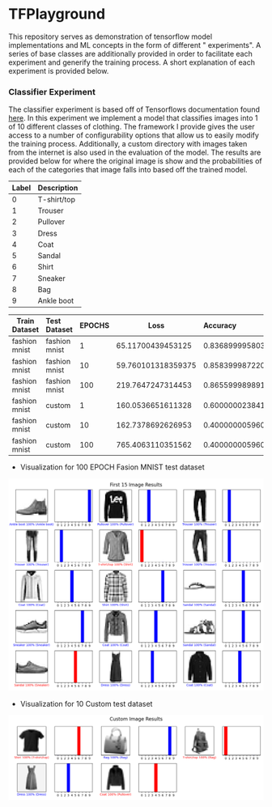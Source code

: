 # TFPlayground

This repository serves as demonstration of tensorflow model implementations and ML concepts in the form of different "
experiments". A series of base classes are additionally provided in order to facilitate each experiment and generify the
training process. A short explanation of each experiment is provided below.

### Classifier Experiment

The classifier experiment is based off of Tensorflows documentation
found [here](https://www.tensorflow.org/tutorials/keras/classification). In this experiment we implement a model that
classifies images into 1 of 10 different classes of clothing. The framework I provide gives the user access to a number
of configurability options that allow us to easily modify the training process. Additionally, a custom directory with
images taken from the internet is also used in the evaluation of the model. The results are provided below for where the
original image is show and the probabilities of each of the categories that image falls into
based off the trained model.

| Label | Description |
|:------|:------------|
| 0     | T-shirt/top |
| 1     | Trouser     | 
| 2     | Pullover    | 
| 3     | Dress       | 
| 4     | Coat        | 
| 5     | Sandal      | 
| 6     | Shirt       | 
| 7     | Sneaker     | 
| 8     | Bag         | 
| 9     | Ankle boot  |



| Train Dataset | Test Dataset  | EPOCHS | Loss               | Accuracy           |
|---------------|:--------------|:-------|--------------------|:-------------------|
| fashion mnist | fashion mnist | 1      | 65.11700439453125  | 0.836899995803833  |
| fashion mnist | fashion mnist | 10     | 59.760101318359375 | 0.8583999872207642 |
| fashion mnist | fashion mnist | 100    | 219.7647247314453  | 0.8655999898910522 |
| fashion mnist | custom        | 1      | 160.0536651611328  | 0.6000000238418579 |
| fashion mnist | custom        | 10     | 162.7378692626953  | 0.4000000059604645 |
| fashion mnist | custom        | 100    | 765.4063110351562  | 0.4000000059604645 |

 - Visualization for 100 EPOCH Fasion MNIST test dataset

![](generated_plots/100EPOCHS%20First%2015%20Image%20Results%20test_loss%20219_7647247314453%20test_acc%200_8655999898910522-1659984932.png)

 - Visualization for 10 Custom test dataset

![](generated_plots/10EPOCHS%20Custom%20Image%20Results%20test_loss%20162_7378692626953%20test_acc%200_4000000059604645-1659984698.png)